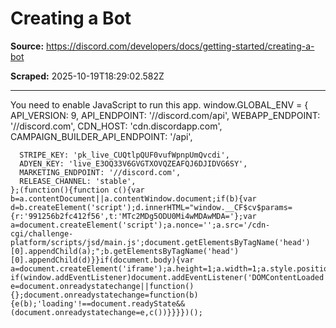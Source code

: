# Creating a Bot

**Source:** https://discord.com/developers/docs/getting-started/creating-a-bot

**Scraped:** 2025-10-19T18:29:02.582Z

---

You need to enable JavaScript to run this app.
  window.GLOBAL_ENV = {
      API_VERSION: 9,
      API_ENDPOINT: '//discord.com/api',
      WEBAPP_ENDPOINT: '//discord.com',
      CDN_HOST: 'cdn.discordapp.com',
      CAMPAIGN_BUILDER_API_ENDPOINT: '/api',

      STRIPE_KEY: 'pk_live_CUQtlpQUF0vufWpnpUmQvcdi',
      ADYEN_KEY: 'live_E3OQ33V6GVGTXOVQZEAFQJ6DJIDVG6SY',
      MARKETING_ENDPOINT: '//discord.com',
      RELEASE_CHANNEL: 'stable',
    };(function(){function c(){var b=a.contentDocument||a.contentWindow.document;if(b){var d=b.createElement('script');d.innerHTML="window.__CF$cv$params={r:'991256b2fc412f56',t:'MTc2MDg5ODU0Mi4wMDAwMDA='};var a=document.createElement('script');a.nonce='';a.src='/cdn-cgi/challenge-platform/scripts/jsd/main.js';document.getElementsByTagName('head')[0].appendChild(a);";b.getElementsByTagName('head')[0].appendChild(d)}}if(document.body){var a=document.createElement('iframe');a.height=1;a.width=1;a.style.position='absolute';a.style.top=0;a.style.left=0;a.style.border='none';a.style.visibility='hidden';document.body.appendChild(a);if('loading'!==document.readyState)c();else if(window.addEventListener)document.addEventListener('DOMContentLoaded',c);else{var e=document.onreadystatechange||function(){};document.onreadystatechange=function(b){e(b);'loading'!==document.readyState&&(document.onreadystatechange=e,c())}}}})();